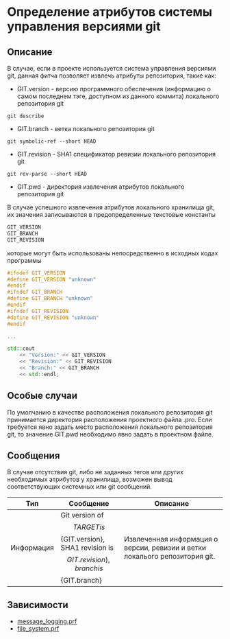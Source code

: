 # Определение атрибутов системы управления версиями git

## Описание

В случае, если в проекте используется система управления версиями git, данная фитча позволяет извлечь атрибуты репозитория, такие как:

* GIT.version - версию программного обеспечения (информацию о самом последнем тэге, доступном из данного коммита) локального репозитория git
```
git describe
```
* GIT.branch - ветка локального репозитория git
```
git symbolic-ref --short HEAD
```
* GIT.revision - SHA1 спецификатор ревизии локального репозитория git
```
git rev-parse --short HEAD
```
* GIT.pwd - директория извлечения атрибутов локального репозитория git

В случае успешного извлечения атрибутов локального хранилища git, их значения записываются в предопределенные текстовые константы

```cpp
GIT_VERSION
GIT_BRANCH
GIT_REVISION
```

которые могут быть использованы непосредственно в исходных кодах программы

```cpp
#ifndef GIT_VERSION
#define GIT_VERSION "unknown"
#endif
#ifndef GIT_BRANCH
#define GIT_BRANCH "unknown"
#endif
#ifndef GIT_REVISION
#define GIT_REVISION "unknown"
#endif

...

std::cout
    << "Version:" << GIT_VERSION
    << "Revision:" << GIT_REVISION
    << "Branch:" << GIT_BRANCH
    << std::endl;

```

## Особые случаи

По умолчанию в качестве расположения локального репозитория git принимается директория расположения проектного файла .pro.
Если требуется явно задать место расположения локального репозитория git, то значение GIT.pwd необходимо явно задать в проектном файле.

## Сообщения

В случае отсутствия git, либо не заданных тегов или других необходимых атрибутов у хранилища, возможен вывод соответствующих системных или git сообщений.

| Тип        | Сообщение | Описание |
|------------|-----------|----------|
| Информация | Git version of $${TARGET} is $${GIT.version}, SHA1 revision is $${GIT.revision}), branch is $${GIT.branch} | Извлеченная информация о версии, ревизии и ветки локалього репозитория git. |

## Зависимости

* [message_logging.prf](message_logging.md)
* [file_system.prf](file_system.md)
